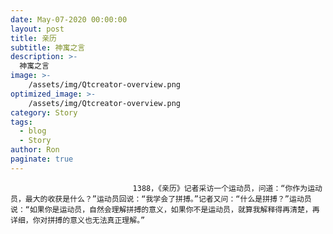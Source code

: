 ```yaml
---
date: May-07-2020 00:00:00
layout: post
title: 亲历
subtitle: 神寓之言
description: >-
  神寓之言
image: >-
    /assets/img/Qtcreator-overview.png
optimized_image: >-
    /assets/img/Qtcreator-overview.png
category: Story
tags:
  - blog
  - Story
author: Ron
paginate: true
---
```


							　　1388，《亲历》记者采访一个运动员，问道：“你作为运动员，最大的收获是什么？”运动员回说：“我学会了拼搏。”记者又问：“什么是拼搏？”运动员说：“如果你是运动员，自然会理解拼搏的意义，如果你不是运动员，就算我解释得再清楚，再详细，你对拼搏的意义也无法真正理解。”
							
							
						